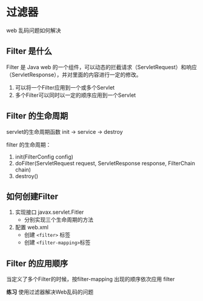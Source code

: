 # 过滤器

web 乱码问题如何解决

## Filter 是什么
Filter 是 Java web 的一个组件，可以动态的拦截请求（ServletRequest）和响应（ServletResponse），并对里面的内容进行一定的修改。
1. 可以将一个Filter应用到一个或多个Servlet
2. 多个Filter可以同时以一定的顺序应用到一个Servlet

## Filter 的生命周期
servlet的生命周期函数  init  -> service  -> destroy

filter 的生命周期：
1. init(FilterConfig config)
2. doFilter(ServletRequest request, ServletResponse response, FilterChain chain)
3. destroy()

## 如何创建Filter
1. 实现接口 javax.servlet.Fitler
    - 分别实现三个生命周期的方法
 2. 配置 web.xml
     - 创建 `<filter>` 标签
     - 创建 `<filter-mapping>`标签

## Filter 的应用顺序
当定义了多个Filter的时候，按filter-mapping 出现的顺序依次应用 filter

**练习** 使用过滤器解决Web乱码的问题


<!--stackedit_data:
eyJoaXN0b3J5IjpbLTMwMjUzNzM4NV19
-->